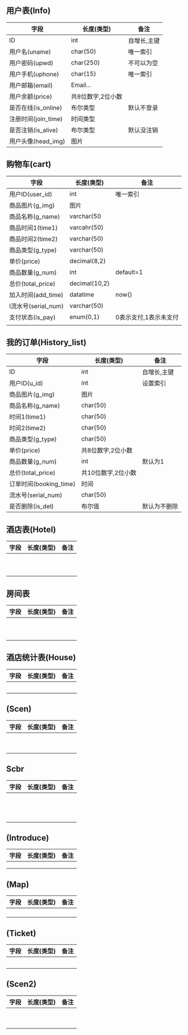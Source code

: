 ## 用户表(Info)

| 字段                | 长度(类型)        | 备注        |
| ------------------- | ----------------- | ----------- |
| ID                  | int               | 自增长,主键 |
| 用户名(uname)       | char(50)          | 唯一索引    |
| 用户密码(upwd)      | char(250)         | 不可以为空  |
| 用户手机(uphone)    | char(15)          | 唯一索引    |
| 用户邮箱(email)     | Email...          |             |
| 用户余额(price)     | 共8位数字,2位小数 |             |
| 是否在线(is_online) | 布尔类型          | 默认不登录  |
| 注册时间(join_time) | 时间类型          |             |
| 是否注销(is_alive)  | 布尔类型          | 默认没注销  |
| 用户头像(head_img)  | 图片              |             |

##  购物车(cart)

| 字段                | 长度(类型)    | 备注                  |
| ------------------- | ------------- | --------------------- |
| 用户ID(user_id)     | int           | 唯一索引              |
| 商品图片(g_img)     | 图片          |                       |
| 商品名称(g_name)    | varchar(50    |                       |
| 商品时间1(time1)    | varcahr(50)   |                       |
| 商品时间2(time2)    | varchar(50)   |                       |
| 商品类型(g_type)    | varchar(50)   |                       |
| 单价(price)         | decimal(8,2)  |                       |
| 商品数量(g_num)     | int           | default=1             |
| 总价(total_price)   | decimal(10,2) |                       |
| 加入时间(add_time)  | datatime      | now()                 |
| l流水号(serial_num) | varchar(50)   |                       |
| 支付状态(is_pay)    | enum(0,1)     | 0表示支付,1表示未支付 |
|                     |               |                       |

##  我的订单(History_list)

| 字段                   | 长度(类型)         | 备注         |
| ---------------------- | ------------------ | ------------ |
| ID                     | int                | 自增长,主键  |
| 用户ID(u_id)           | int                | 设置索引     |
| 商品图片(g_img)        | 图片               |              |
| 商品名称(g_name)       | char(50)           |              |
| 时间1(time1)           | char(50)           |              |
| 时间2(time2)           | char(50)           |              |
| 商品类型(g_type)       | char(50)           |              |
| 单价(price)            | 共8位数字,2位小数  |              |
| 商品数量(g_num)        | int                | 默认为1      |
| 总价(total_price)      | 共10位数字,2位小数 |              |
| 订单时间(booking_time) | 时间               |              |
| 流水号(serial_num)     | char(50)           |              |
| 是否删除(is_del)       | 布尔值             | 默认为不删除 |

##  酒店表(Hotel)

| 字段 | 长度(类型) | 备注 |
| ---- | ---------- | ---- |
|      |            |      |
|      |            |      |
|      |            |      |
|      |            |      |
|      |            |      |
|      |            |      |
|      |            |      |
|      |            |      |
|      |            |      |
|      |            |      |

## 房间表

| 字段 | 长度(类型) | 备注 |
| ---- | ---------- | ---- |
|      |            |      |
|      |            |      |
|      |            |      |
|      |            |      |
|      |            |      |
|      |            |      |
|      |            |      |
|      |            |      |
|      |            |      |
|      |            |      |

##  酒店统计表(House)

| 字段 | 长度(类型) | 备注 |
| ---- | ---------- | ---- |
|      |            |      |
|      |            |      |
|      |            |      |
|      |            |      |
|      |            |      |

##  (Scen)

| 字段 | 长度(类型) | 备注 |
| ---- | ---------- | ---- |
|      |            |      |
|      |            |      |
|      |            |      |
|      |            |      |
|      |            |      |
|      |            |      |
|      |            |      |
|      |            |      |
|      |            |      |

##  Scbr

| 字段 | 长度(类型) | 备注 |
| ---- | ---------- | ---- |
|      |            |      |
|      |            |      |
|      |            |      |
|      |            |      |
|      |            |      |
|      |            |      |
|      |            |      |
|      |            |      |
|      |            |      |
|      |            |      |
|      |            |      |
|      |            |      |
|      |            |      |

##  (Introduce)

| 字段 | 长度(类型) | 备注 |
| ---- | ---------- | ---- |
|      |            |      |
|      |            |      |
|      |            |      |

##  (Map)

| 字段 | 长度(类型) | 备注 |
| ---- | ---------- | ---- |
|      |            |      |
|      |            |      |
|      |            |      |
|      |            |      |

##  (Ticket)

| 字段 | 长度(类型) | 备注 |
| ---- | ---------- | ---- |
|      |            |      |
|      |            |      |
|      |            |      |
|      |            |      |
|      |            |      |

##  (Scen2)

| 字段 | 长度(类型) | 备注 |
| ---- | ---------- | ---- |
|      |            |      |
|      |            |      |
|      |            |      |
|      |            |      |
|      |            |      |
|      |            |      |
|      |            |      |
|      |            |      |
|      |            |      |

